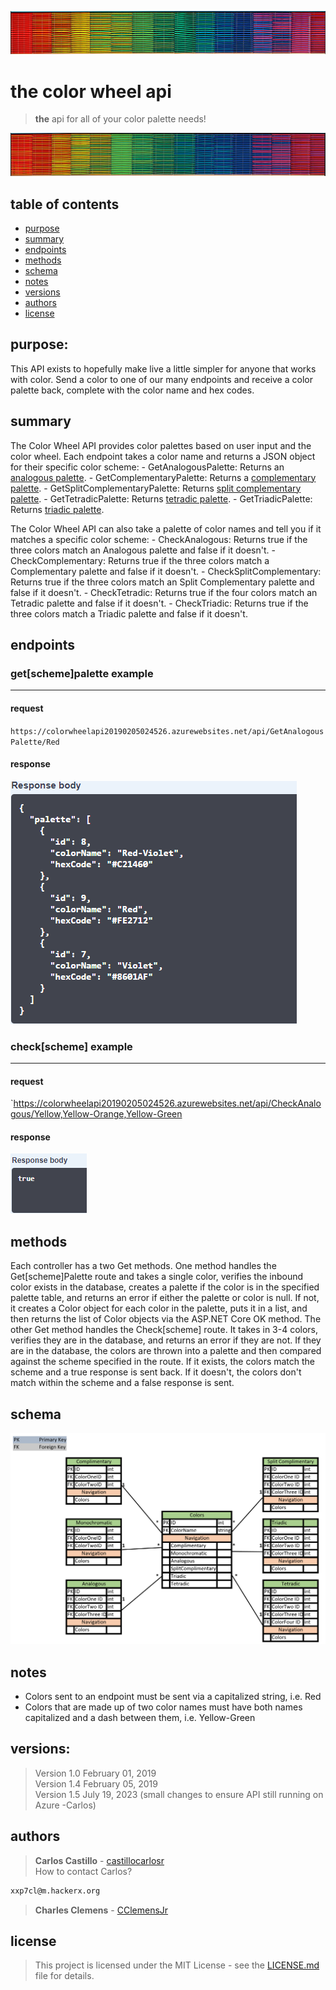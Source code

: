 ![alt text](https://github.com/clothing-color-coordinator/API/blob/master/assets/colorBar1.PNG "Colors")

# the color wheel api
> **the** api for all of your color palette needs!

![alt text](https://github.com/clothing-color-coordinator/API/blob/master/assets/colorBar2.PNG "Colors")

## table of contents
* [purpose](#purpose)
* [summary](#summary)
* [endpoints](#endpoints)
* [methods](#methods)
* [schema](#schema)
* [notes](#notes)
* [versions](#versions)
* [authors](#authors)
* [license](#license)



## purpose:
This API exists to hopefully make live a little simpler for anyone that works with color.
Send a color to one of our many endpoints and receive a color palette back, complete with the color name and hex codes.

## summary
The Color Wheel API provides color palettes based on user input and the color wheel.
Each endpoint takes a color name and returns a JSON object for their specific color scheme:
	- GetAnalogousPalette: Returns an [analogous palette](https://en.wikipedia.org/wiki/Analogous_colors).
	- GetComplementaryPalette: Returns a [complementary palette](https://en.wikipedia.org/wiki/Complementary_colors).
	- GetSplitComplementaryPalette: Returns [split complementary palette](https://en.wikipedia.org/wiki/Color_scheme#Complementary).
	- GetTetradicPalette: Returns [tetradic palette](https://en.wikipedia.org/wiki/Color_scheme#Tetradic).
	- GetTriadicPalette: Returns [triadic palette](https://en.wikipedia.org/wiki/Color_scheme#Triadic).

The Color Wheel API can also take a palette of color names and tell you if it matches a specific color scheme:
	- CheckAnalogous: Returns true if the three colors match an Analogous palette and false if it doesn't.
	- CheckComplementary: Returns true if the three colors match a Complementary palette and false if it doesn't.
	- CheckSplitComplementary: Returns true if the three colors match an Split Complementary palette and false if it doesn't.
	- CheckTetradic: Returns true if the four colors match an Tetradic palette and false if it doesn't.
	- CheckTriadic: Returns true if the three colors match a Triadic palette and false if it doesn't.

## endpoints
### get\[scheme\]palette example
___
#### request
`https://colorwheelapi20190205024526.azurewebsites.net/api/GetAnalogousPalette/Red `

#### response
![alt text](https://github.com/clothing-color-coordinator/API/blob/master/assets/getAnalogousResponse.PNG "Get Analogous Palette")

### check\[scheme\] example
___
#### request
`https://colorwheelapi20190205024526.azurewebsites.net/api/CheckAnalogous/Yellow,Yellow-Orange,Yellow-Green

#### response
![alt text](https://github.com/clothing-color-coordinator/API/blob/master/assets/checkAnalogousResponse.PNG "Check Analogous")

## methods
Each controller has a two Get methods. One method handles the Get\[scheme\]Palette route and takes a single color, verifies the inbound color exists in the database, creates a palette if the color is in the specified palette table, and returns an error if either the palette or color is null. If not, it creates a Color object for each color in the palette, puts it in a list, and then returns the list of Color objects via the ASP.NET Core OK method.
The other Get method handles the Check\[scheme\] route. It takes in 3-4 colors, verifies they are in the database, and returns an error if they are not. If they are in the database, the colors are thrown into a palette and then compared against the scheme specified in the route. If it exists, the colors match the scheme and a true response is sent back. If it doesn't, the colors don't match within the scheme and a false response is sent. 


## schema
![alt text](https://github.com/clothing-color-coordinator/API/blob/master/assets/MidtermTables.PNG "Database Schema")

## notes
- Colors sent to an endpoint must be sent via a capitalized string, i.e. Red
- Colors that are made up of two color names must have both names capitalized and a dash between them, i.e. Yellow-Green

## versions:
> Version 1.0  February 01, 2019  
> Version 1.4 February 05, 2019  
> Version 1.5 July 19, 2023 (small changes to ensure API still running on Azure -Carlos)  

## authors
> **Carlos Castillo** - [castillocarlosr](https://github.com/castillocarlosr])   
>  How to contact Carlos? 
```sh
xxp7cl@m.hackerx.org 
```
> **Charles Clemens** - [CClemensJr](https://github.com/CClemensJr)

## license
> This project is licensed under the MIT License - see the [LICENSE.md](LICENSE.md) file for details.
